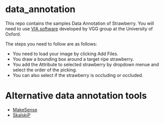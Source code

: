 # data_annotation
 This repo contains the samples Data Annotation of Strawberry. 
 You will need to use [VIA software](https://www.robots.ox.ac.uk/~vgg/software/via/via_demo.html) developed by VGG group at the University of Oxford. 
 
The steps you need to follow are as follows: 

* You need to load your image by clicking Add Files.
* You draw a bounding box around a target ripe strawberry. 
* You add the Attribute to selected strawberry by dropdown menue and select the order of the picking.
* You can also select if the strawberry is occluding or occluded.

# Alternative data annotation tools 

* [MakeSense](https://www.makesense.ai/)
* [SkalskiP](https://github.com/SkalskiP)
